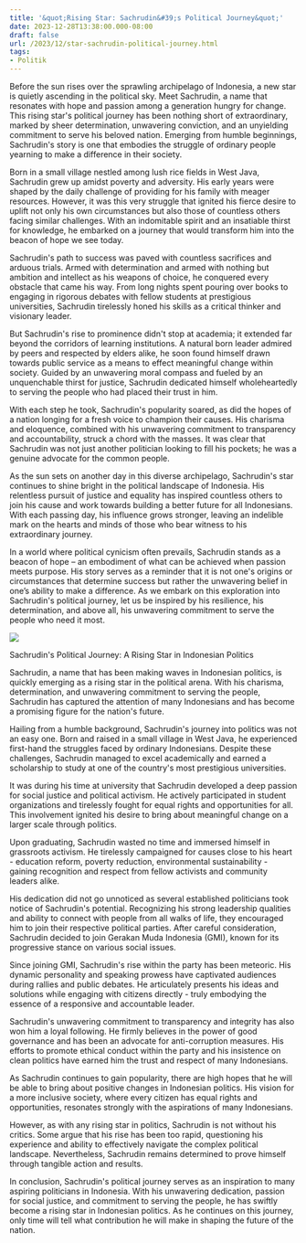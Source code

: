 ```yaml
---
title: '&quot;Rising Star: Sachrudin&#39;s Political Journey&quot;'
date: 2023-12-28T13:38:00.000-08:00
draft: false
url: /2023/12/star-sachrudin-political-journey.html
tags: 
- Politik
---
```


  

Before the sun rises over the sprawling archipelago of Indonesia, a new star is quietly ascending in the political sky. Meet Sachrudin, a name that resonates with hope and passion among a generation hungry for change. This rising star's political journey has been nothing short of extraordinary, marked by sheer determination, unwavering conviction, and an unyielding commitment to serve his beloved nation. Emerging from humble beginnings, Sachrudin's story is one that embodies the struggle of ordinary people yearning to make a difference in their society.

  

Born in a small village nestled among lush rice fields in West Java, Sachrudin grew up amidst poverty and adversity. His early years were shaped by the daily challenge of providing for his family with meager resources. However, it was this very struggle that ignited his fierce desire to uplift not only his own circumstances but also those of countless others facing similar challenges. With an indomitable spirit and an insatiable thirst for knowledge, he embarked on a journey that would transform him into the beacon of hope we see today.

  

Sachrudin's path to success was paved with countless sacrifices and arduous trials. Armed with determination and armed with nothing but ambition and intellect as his weapons of choice, he conquered every obstacle that came his way. From long nights spent pouring over books to engaging in rigorous debates with fellow students at prestigious universities, Sachrudin tirelessly honed his skills as a critical thinker and visionary leader.

  

But Sachrudin's rise to prominence didn't stop at academia; it extended far beyond the corridors of learning institutions. A natural born leader admired by peers and respected by elders alike, he soon found himself drawn towards public service as a means to effect meaningful change within society. Guided by an unwavering moral compass and fueled by an unquenchable thirst for justice, Sachrudin dedicated himself wholeheartedly to serving the people who had placed their trust in him.

  

With each step he took, Sachrudin's popularity soared, as did the hopes of a nation longing for a fresh voice to champion their causes. His charisma and eloquence, combined with his unwavering commitment to transparency and accountability, struck a chord with the masses. It was clear that Sachrudin was not just another politician looking to fill his pockets; he was a genuine advocate for the common people.

  

As the sun sets on another day in this diverse archipelago, Sachrudin's star continues to shine bright in the political landscape of Indonesia. His relentless pursuit of justice and equality has inspired countless others to join his cause and work towards building a better future for all Indonesians. With each passing day, his influence grows stronger, leaving an indelible mark on the hearts and minds of those who bear witness to his extraordinary journey.

  

In a world where political cynicism often prevails, Sachrudin stands as a beacon of hope – an embodiment of what can be achieved when passion meets purpose. His story serves as a reminder that it is not one's origins or circumstances that determine success but rather the unwavering belief in one’s ability to make a difference. As we embark on this exploration into Sachrudin's political journey, let us be inspired by his resilience, his determination, and above all, his unwavering commitment to serve the people who need it most.

  

![](https://buletinindonesianews.com/wp-content/uploads/2022/08/WhatsApp-Image-2022-08-03-at-13.13.26.jpeg)

  

Sachrudin's Political Journey: A Rising Star in Indonesian Politics

  

Sachrudin, a name that has been making waves in Indonesian politics, is quickly emerging as a rising star in the political arena. With his charisma, determination, and unwavering commitment to serving the people, Sachrudin has captured the attention of many Indonesians and has become a promising figure for the nation's future.

  

Hailing from a humble background, Sachrudin's journey into politics was not an easy one. Born and raised in a small village in West Java, he experienced first-hand the struggles faced by ordinary Indonesians. Despite these challenges, Sachrudin managed to excel academically and earned a scholarship to study at one of the country's most prestigious universities.

  

It was during his time at university that Sachrudin developed a deep passion for social justice and political activism. He actively participated in student organizations and tirelessly fought for equal rights and opportunities for all. This involvement ignited his desire to bring about meaningful change on a larger scale through politics.

  

Upon graduating, Sachrudin wasted no time and immersed himself in grassroots activism. He tirelessly campaigned for causes close to his heart - education reform, poverty reduction, environmental sustainability - gaining recognition and respect from fellow activists and community leaders alike.

  

His dedication did not go unnoticed as several established politicians took notice of Sachrudin's potential. Recognizing his strong leadership qualities and ability to connect with people from all walks of life, they encouraged him to join their respective political parties. After careful consideration, Sachrudin decided to join Gerakan Muda Indonesia (GMI), known for its progressive stance on various social issues.

  

Since joining GMI, Sachrudin's rise within the party has been meteoric. His dynamic personality and speaking prowess have captivated audiences during rallies and public debates. He articulately presents his ideas and solutions while engaging with citizens directly - truly embodying the essence of a responsive and accountable leader.

  

Sachrudin's unwavering commitment to transparency and integrity has also won him a loyal following. He firmly believes in the power of good governance and has been an advocate for anti-corruption measures. His efforts to promote ethical conduct within the party and his insistence on clean politics have earned him the trust and respect of many Indonesians.

  

As Sachrudin continues to gain popularity, there are high hopes that he will be able to bring about positive changes in Indonesian politics. His vision for a more inclusive society, where every citizen has equal rights and opportunities, resonates strongly with the aspirations of many Indonesians.

  

However, as with any rising star in politics, Sachrudin is not without his critics. Some argue that his rise has been too rapid, questioning his experience and ability to effectively navigate the complex political landscape. Nevertheless, Sachrudin remains determined to prove himself through tangible action and results.

  

In conclusion, Sachrudin's political journey serves as an inspiration to many aspiring politicians in Indonesia. With his unwavering dedication, passion for social justice, and commitment to serving the people, he has swiftly become a rising star in Indonesian politics. As he continues on this journey, only time will tell what contribution he will make in shaping the future of the nation.